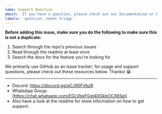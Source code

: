 ```yaml
---
name: Support Question
about: 'If you have a question, please check out our Documentation or Discord!'
labels: 'question, needs triage'
---
```


**Before adding this issue, make sure you do the following to make sure this is not a duplicate:**

1. Search through the repo's previous issues
2. Read through the readme at least once
3. Search the docs for the feature you're looking for

We primarily use GitHub as an issue tracker; for usage and support questions, please check out these resources below. Thanks! 😁.

---

- Discord: https://discord.gg/qCJ95FVbzR
- WhatsApp Group: [https://chat.whatsapp.com/EGLVbeFGgt40OkbOCX8Sei]
- Also have a look at the readme for more information on how to get support:
